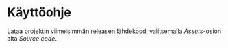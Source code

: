 # Käyttöohje

Lataa projektin viimeisimmän [releasen](https://github.com/Tatkuu/ot-harjoitustyo/releases/tag/Loppupalautus) lähdekoodi valitsemalla _Assets_-osion alta _Source code_.

